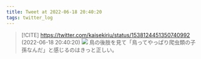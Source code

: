 ```yaml
---
title: Tweet at 2022-06-18 20:40:20
tags: twitter_log
---
```


> [!CITE] https://twitter.com/kaisekiriu/status/1538124451350740992 (2022-06-18 20:40:20)
> ![](https://twitter.com/kaisekiriu/status/1538124451350740992)
> 鳥の後肢を見て「鳥ってやっぱり爬虫類の子孫なんだ」と感じるのはきっと正しい。
